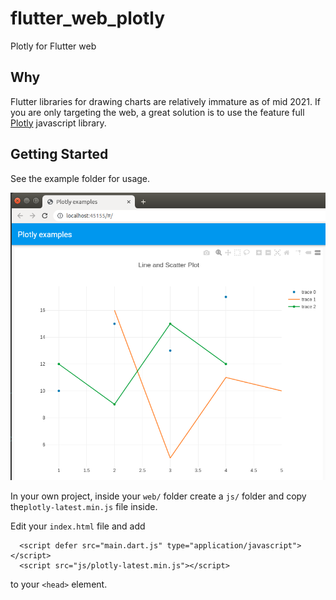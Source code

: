 # flutter_web_plotly

Plotly for Flutter web


## Why
Flutter libraries for drawing charts are relatively immature as of mid 2021.  If
you are only targeting the web, a great solution is to use the feature full
[Plotly](https://plotly.com/javascript/) javascript library.


## Getting Started

See the example folder for usage.  

![alt text](plotly_example_1.png "Example")

In your own project, inside your ```web/``` folder create a ```js/``` folder and copy the```plotly-latest.min.js```
file inside.

Edit your ```index.html``` file and add
```
  <script defer src="main.dart.js" type="application/javascript"></script>
  <script src="js/plotly-latest.min.js"></script>
```
to your ```<head>``` element.


